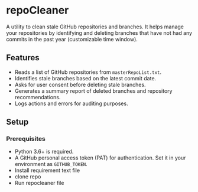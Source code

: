 # repoCleaner

A utility to clean stale GitHub repositories and branches. It helps manage your repositories by identifying and deleting branches that have not had any commits in the past year (customizable time window).

## Features

- Reads a list of GitHub repositories from `masterRepoList.txt`.
- Identifies stale branches based on the latest commit date.
- Asks for user consent before deleting stale branches.
- Generates a summary report of deleted branches and repository recommendations.
- Logs actions and errors for auditing purposes.

## Setup

### Prerequisites

- Python 3.6+ is required.
- A GitHub personal access token (PAT) for authentication. Set it in your environment as `GITHUB_TOKEN`.
- Install requirement text file
- clone repo
- Run repocleaner file


